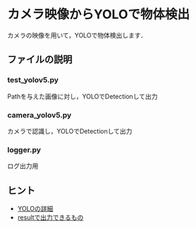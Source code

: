 # カメラ映像からYOLOで物体検出
カメラの映像を用いて，YOLOで物体検出します．

## ファイルの説明

### test_yolov5.py
Pathを与えた画像に対し，YOLOでDetectionして出力

### camera_yolov5.py
カメラで認識し，YOLOでDetectionして出力

### logger.py
ログ出力用

## ヒント
* [YOLOの詳細](https://github.com/ultralytics/yolov5)
* [resultで出力できるもの](https://github.com/ultralytics/yolov5/blob/master/models/common.py)